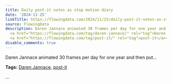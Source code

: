 ```yaml
---
title: Daily post-it notes as stop motion diary
date: '2024-11-25'
linkTitle: https://flowingdata.com/2024/11/25/daily-post-it-notes-as-stop-motion-diary/
source: FlowingData
description: Daren Jannace animated 30 frames per day for one year and then put&#8230;<p><strong>Tags:</strong>
  <a href="https://flowingdata.com/tag/daren-jannace/" rel="tag">Daren Jannace</a>,
  <a href="https://flowingdata.com/tag/post-it/" rel="tag">post-it</a></p> ...
disable_comments: true
---
```

Daren Jannace animated 30 frames per day for one year and then put&#8230;<p><strong>Tags:</strong> <a href="https://flowingdata.com/tag/daren-jannace/" rel="tag">Daren Jannace</a>, <a href="https://flowingdata.com/tag/post-it/" rel="tag">post-it</a></p> ...